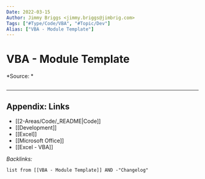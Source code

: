 ```yaml
---
Date: 2022-03-15
Author: Jimmy Briggs <jimmy.briggs@jimbrig.com>
Tags: ["#Type/Code/VBA", "#Topic/Dev"]
Alias: ["VBA - Module Template"]
---
```


# VBA - Module Template

*Source: *

```VBA

```

***

## Appendix: Links

- [[2-Areas/Code/_README|Code]]
- [[Development]]
- [[Excel]]
- [[Microsoft Office]]
- [[Excel - VBA]]

*Backlinks:*

```dataview
list from [[VBA - Module Template]] AND -"Changelog"
```